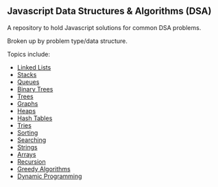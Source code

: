 ## Javascript Data Structures & Algorithms (DSA)

A repository to hold Javascript solutions for common DSA problems.

Broken up by problem type/data structure.

Topics include:
- [Linked Lists](#linked-lists)
- [Stacks](#stacks)
- [Queues](#queues)
- [Binary Trees](#binary-trees)
- [Trees](#trees)
- [Graphs](#graphs)
- [Heaps](#heaps)
- [Hash Tables](#hash-trees)
- [Tries](#tries)
- [Sorting](#sorting)
- [Searching](#searching)
- [Strings](#strings)
- [Arrays](#arrays)
- [Recursion](#recursion)
- [Greedy Algorithms](#greedy-algorithms)
- [Dynamic Programming](#dynamic-programming)
